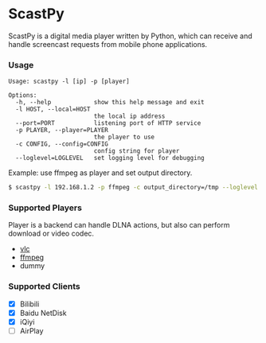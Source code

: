 ScastPy
=======
ScastPy is a digital media player written by Python, which can receive and handle screencast requests from mobile phone applications.  

### Usage
```
Usage: scastpy -l [ip] -p [player]

Options:
  -h, --help            show this help message and exit
  -l HOST, --local=HOST
                        the local ip address
  --port=PORT           listening port of HTTP service
  -p PLAYER, --player=PLAYER
                        the player to use
  -c CONFIG, --config=CONFIG
                        config string for player
  --loglevel=LOGLEVEL   set logging level for debugging
```

Example: use ffmpeg as player and set output directory.
```bash
$ scastpy -l 192.168.1.2 -p ffmpeg -c output_directory=/tmp --loglevel DEBUG
```

### Supported Players
Player is a backend can handle DLNA actions, but also can perform download or video codec.

- [vlc](https://www.videolan.org/)
- [ffmpeg](https://ffmpeg.org/)
- dummy

### Supported Clients
- [x] Bilibili
- [x] Baidu NetDisk
- [x] iQiyi
- [ ] AirPlay